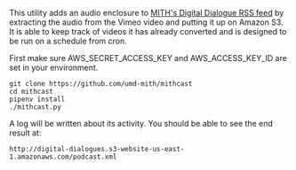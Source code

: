 This utility adds an audio enclosure to [MITH's Digital Dialogue RSS feed] by
extracting the audio from the Vimeo video and putting it up on Amazon S3. It is
able to keep track of videos it has already converted and is designed to be run
on a schedule from cron.

First make sure AWS_SECRET_ACCESS_KEY and AWS_ACCESS_KEY_ID are set in your
environment.

    git clone https://github.com/umd-mith/mithcast 
    cd mithcast
    pipenv install
    ./mithcast.py

A log will be written about its activity. You should be able to see the end
result at: 

    http://digital-dialogues.s3-website-us-east-1.amazonaws.com/podcast.xml

[MITH's Digital Dialogue RSS feed]: http://mith.umd.edu/digital-dialogues/dialogues/feed/

